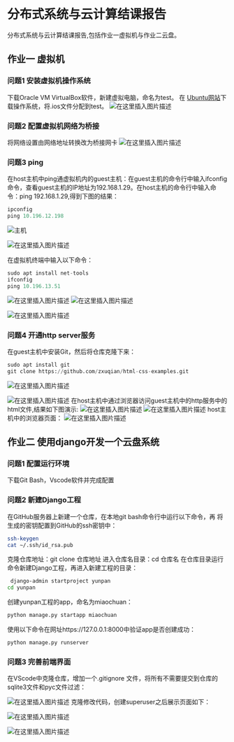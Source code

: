 # 分布式系统与云计算结课报告
分布式系统与云计算结课报告,包括作业一虚拟机与作业二云盘。

## 作业一 虚拟机
### 问题1 安装虚拟机操作系统
下载Oracle VM VirtualBox软件，新建虚拟电脑，命名为test。
在 [Ubuntu网站](http://releases.ubuntu.com/20.04/)下载操作系统，将.ios文件分配到test。
![在这里插入图片描述](https://img-blog.csdnimg.cn/20210109171731320.png)


### 问题2 配置虚拟机网络为桥接
将网络设置由网络地址转换改为桥接网卡
![在这里插入图片描述](https://img-blog.csdnimg.cn/20210109171756805.png?x-oss-process=image/watermark,type_ZmFuZ3poZW5naGVpdGk,shadow_10,text_aHR0cHM6Ly9ibG9nLmNzZG4ubmV0L3FxXzQ0NzY0MzY2,size_16,color_FFFFFF,t_70)

### 问题3 ping
在host主机中ping通虚拟机内的guest主机：在guest主机的命令行中输入ifconfig命令，查看guest主机的IP地址为192.168.1.29。在host主机的命令行中输入命令：ping 192.168.1.29,得到下图的结果：

```python
ipconfig
ping 10.196.12.198
```

![主机](https://img-blog.csdnimg.cn/20210109172048616.png?x-oss-process=image/watermark,type_ZmFuZ3poZW5naGVpdGk,shadow_10,text_aHR0cHM6Ly9ibG9nLmNzZG4ubmV0L3FxXzQ0NzY0MzY2,size_16,color_FFFFFF,t_70)

![在这里插入图片描述](https://img-blog.csdnimg.cn/2021010917254992.png?x-oss-process=image/watermark,type_ZmFuZ3poZW5naGVpdGk,shadow_10,text_aHR0cHM6Ly9ibG9nLmNzZG4ubmV0L3FxXzQ0NzY0MzY2,size_16,color_FFFFFF,t_70)


在虚拟机终端中输入以下命令：
```python
sudo apt install net-tools
ifconfig
ping 10.196.13.51
```

![在这里插入图片描述](https://img-blog.csdnimg.cn/20210109172449680.png?x-oss-process=image/watermark,type_ZmFuZ3poZW5naGVpdGk,shadow_10,text_aHR0cHM6Ly9ibG9nLmNzZG4ubmV0L3FxXzQ0NzY0MzY2,size_16,color_FFFFFF,t_70)
![在这里插入图片描述](https://img-blog.csdnimg.cn/20210109172503945.png?x-oss-process=image/watermark,type_ZmFuZ3poZW5naGVpdGk,shadow_10,text_aHR0cHM6Ly9ibG9nLmNzZG4ubmV0L3FxXzQ0NzY0MzY2,size_16,color_FFFFFF,t_70)

![在这里插入图片描述](https://img-blog.csdnimg.cn/2021010917281822.png?x-oss-process=image/watermark,type_ZmFuZ3poZW5naGVpdGk,shadow_10,text_aHR0cHM6Ly9ibG9nLmNzZG4ubmV0L3FxXzQ0NzY0MzY2,size_16,color_FFFFFF,t_70)


### 问题4 开通http server服务
在guest主机中安装Git，然后将仓库克隆下来：

```python
sudo apt install git
git clone https://github.com/zxuqian/html-css-examples.git
```
![在这里插入图片描述](https://img-blog.csdnimg.cn/20210109173026726.png?x-oss-process=image/watermark,type_ZmFuZ3poZW5naGVpdGk,shadow_10,text_aHR0cHM6Ly9ibG9nLmNzZG4ubmV0L3FxXzQ0NzY0MzY2,size_16,color_FFFFFF,t_70)

![在这里插入图片描述](https://img-blog.csdnimg.cn/20210109173054140.png)
在host主机中通过浏览器访问guest主机中的http服务中的html文件,结果如下图演示:
![在这里插入图片描述](https://img-blog.csdnimg.cn/20210109173250755.png)
![在这里插入图片描述](https://img-blog.csdnimg.cn/20210109173235632.png)
host主机中的浏览器页面：
![在这里插入图片描述](https://img-blog.csdnimg.cn/20210109173449642.png?x-oss-process=image/watermark,type_ZmFuZ3poZW5naGVpdGk,shadow_10,text_aHR0cHM6Ly9ibG9nLmNzZG4ubmV0L3FxXzQ0NzY0MzY2,size_16,color_FFFFFF,t_70)




## 作业二  使用django开发一个云盘系统
### 问题1 配置运行环境
下载Git Bash，Vscode软件并完成配置

### 问题2 新建Django工程
在GitHub服务器上新建一个仓库，在本地git bash命令行中运行以下命令，再
将生成的密钥配置到GitHub的ssh密钥中：

```bash
ssh-keygen
cat ~/.ssh/id_rsa.pub
```

克隆仓库地址：git clone 仓库地址
进入仓库名目录：cd 仓库名
在仓库目录运行命令新建Django工程，再进入新建工程的目录：

```bash
 django-admin startproject yunpan 
cd yunpan
```

创建yunpan工程的app，命名为miaochuan：

```bash
python manage.py startapp miaochuan 
```

使用以下命令在网址https://127.0.0.1:8000中验证app是否创建成功：

```bash
python manage.py runserver
```



### 问题3 完善前端界面
在VScode中克隆仓库，增加一个.gitignore 文件，将所有不需要提交到仓库的sqlite3文件和pyc文件过滤：

![在这里插入图片描述](https://img-blog.csdnimg.cn/20210109174002975.jpg)
克隆修改代码，创建superuser之后展示页面如下：

![在这里插入图片描述](https://img-blog.csdnimg.cn/20210109194818751.png?x-oss-process=image/watermark,type_ZmFuZ3poZW5naGVpdGk,shadow_10,text_aHR0cHM6Ly9ibG9nLmNzZG4ubmV0L3FxXzQ0NzY0MzY2,size_16,color_FFFFFF,t_70)

![在这里插入图片描述](https://img-blog.csdnimg.cn/20210109194927770.jpg?x-oss-process=image/watermark,type_ZmFuZ3poZW5naGVpdGk,shadow_10,text_aHR0cHM6Ly9ibG9nLmNzZG4ubmV0L3FxXzQ0NzY0MzY2,size_16,color_FFFFFF,t_70)



